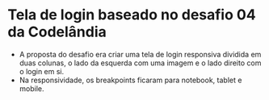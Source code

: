 # Tela de login baseado no desafio 04 da Codelândia

 - A proposta do desafio era criar uma tela de login responsiva dividida em duas colunas, o lado da esquerda com uma imagem e o lado direito com o login em si.
 -  Na responsividade, os breakpoints ficaram para notebook, tablet e mobile.